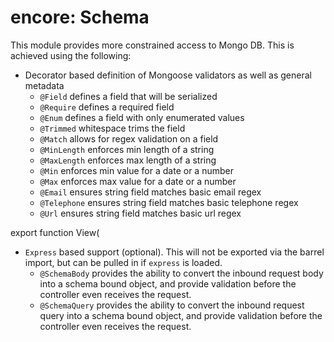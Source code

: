 encore: Schema
===

This module provides more constrained access to Mongo DB.  This is achieved using the following:

  - Decorator based definition of Mongoose validators as well as general metadata
     - `@Field` defines a field that will be serialized
     - `@Require` defines a required field
     - `@Enum` defines a field with only enumerated values
     - `@Trimmed` whitespace trims the field
     - `@Match` allows for regex validation on a field
     - `@MinLength` enforces min length of a string
     - `@MaxLength` enforces max length of a string
     - `@Min` enforces min value for a date or a number
     - `@Max` enforces max value for a date or a number
     - `@Email` ensures string field matches basic email regex
     - `@Telephone` ensures string field matches basic telephone regex
     - `@Url` ensures string field matches basic url regex

export function View(     
  - `Express` based support (optional).  This will not be exported via the barrel import, but
    can be pulled in if `express` is loaded.    
     - `@SchemaBody` provides the ability to convert the inbound request body into a schema bound object, and provide
       validation before the controller even receives the request.
     - `@SchemaQuery` provides the ability to convert the inbound request query into a schema bound object, and provide
       validation before the controller even receives the request.